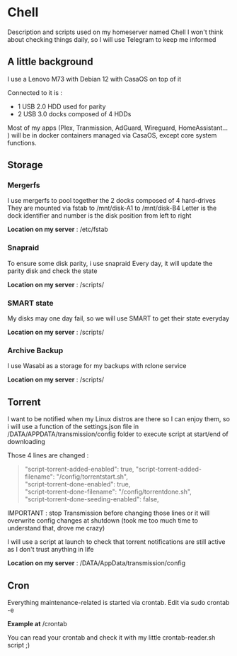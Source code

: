 # Chell
Description and scripts used on my homeserver named Chell
I won't think about checking things daily, so I will use Telegram to keep me informed

## A little background
I use a Lenovo M73 with Debian 12 with CasaOS on top of it  

Connected to it is :
- 1 USB 2.0 HDD used for parity
- 2 USB 3.0 docks composed of 4 HDDs
  
Most of my apps (Plex, Tranmission, AdGuard, Wireguard, HomeAssistant... ) will be in docker containers managed via CasaOS, except core system functions.

## Storage
### Mergerfs
I use mergerfs to pool together the 2 docks composed of 4 hard-drives
They are mounted via fstab to /mnt/disk-A1 to /mnt/disk-B4
Letter is the dock identifier and number is the disk position from left to right

**Location on my server** : /etc/fstab

### Snapraid
To ensure some disk parity, i use snapraid
Every day, it will update the parity disk and check the state

**Location on my server** : /scripts/

### SMART state
My disks may one day fail, so we will use SMART to get their state everyday

**Location on my server** : /scripts/

### Archive Backup
I use Wasabi as a storage for my backups with rclone service

**Location on my server** : /scripts/

## Torrent
I want to be notified when my Linux distros are there so I can enjoy them, so i will use a function of the settings.json file in /DATA/APPDATA/transmission/config folder to execute script at start/end of downloading

Those 4 lines are changed :

>"script-torrent-added-enabled": true,
>"script-torrent-added-filename": "/config/torrentstart.sh",  
>"script-torrent-done-enabled": true,  
>"script-torrent-done-filename": "/config/torrentdone.sh",  
>"script-torrent-done-seeding-enabled": false,

IMPORTANT : stop Transmission before changing those lines or it will overwrite config changes at shutdown (took me too much time to understand that, drove me crazy)

I will use a script at launch to check that torrent notifications are still active as I don't trust anything in life

**Location on my server** : /DATA/AppData/transmission/config


## Cron
Everything maintenance-related is started via crontab. 
Edit via 
  sudo crontab -e

**Example at** /crontab

You can read your crontab and check it with my little crontab-reader.sh script ;)


